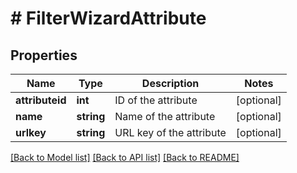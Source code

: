 # # FilterWizardAttribute

## Properties

Name | Type | Description | Notes
------------ | ------------- | ------------- | -------------
**attributeid** | **int** | ID of the attribute | [optional]
**name** | **string** | Name of the attribute | [optional]
**urlkey** | **string** | URL key of the attribute | [optional]

[[Back to Model list]](../../README.md#models) [[Back to API list]](../../README.md#endpoints) [[Back to README]](../../README.md)
